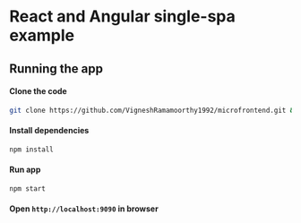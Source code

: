 # React and Angular single-spa example

## Running the app
#### Clone the code 
```bash
git clone https://github.com/VigneshRamamoorthy1992/microfrontend.git && cd react-angular-single-spa
```

#### Install dependencies
```bash
npm install
```

#### Run app
```bash
npm start
```

#### Open `http://localhost:9090` in browser

